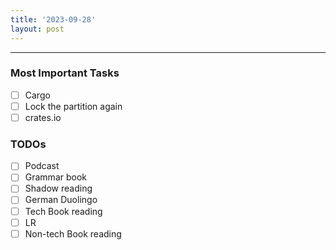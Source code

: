 ```yaml
---
title: '2023-09-28'
layout: post
---
```


---

### Most Important Tasks

- [ ] Cargo
- [ ] Lock the partition again
- [ ] crates.io

### TODOs

- [ ] Podcast
- [ ] Grammar book
- [ ] Shadow reading
- [ ] German Duolingo
- [ ] Tech Book reading
- [ ] LR
- [ ] Non-tech Book reading
